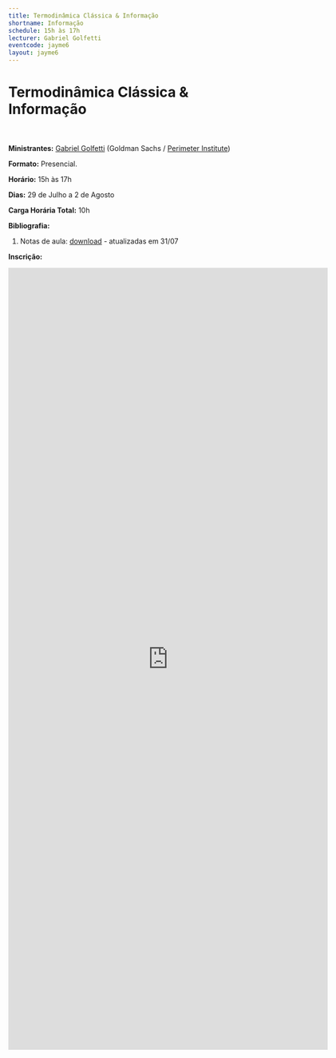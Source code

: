 ```yaml
---
title: Termodinâmica Clássica & Informação
shortname: Informação
schedule: 15h às 17h
lecturer: Gabriel Golfetti
eventcode: jayme6
layout: jayme6
---
```

# Termodinâmica Clássica & Informação <br><br>

**Ministrantes:** [Gabriel Golfetti](http://lattes.cnpq.br/4057276490239244) (Goldman Sachs / [Perimeter Institute](https://perimeterinstitute.ca/))

**Formato:** Presencial.

**Horário:** 15h às 17h

**Dias:** 29 de Julho a 2 de Agosto

**Carga Horária Total:** 10h

**Bibliografia:**

1. Notas de aula: [download](https://golfiros.github.io/thermo_info.pdf) - atualizadas em 31/07

**Inscrição:**

<iframe src="https://docs.google.com/forms/d/e/1FAIpQLSetZIeWTFoo9IbX87TBolF-4enWGIyL29r5dZgzbVAypexpxg/viewform?embedded=true" width="640" height="1567" frameborder="0" marginheight="0" marginwidth="0">Loading…</iframe>
